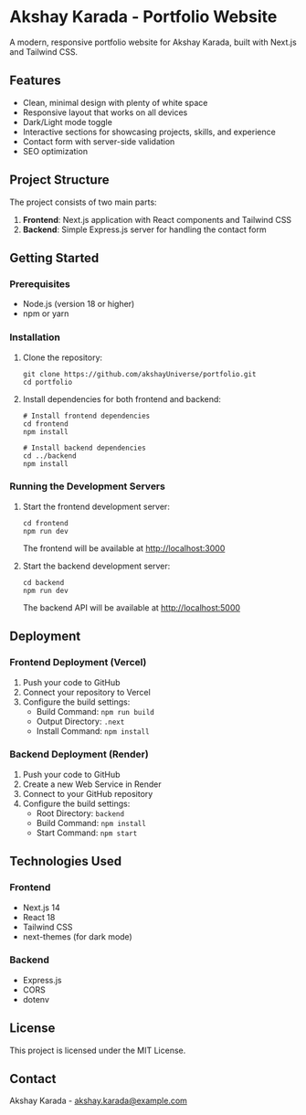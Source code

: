 # Akshay Karada - Portfolio Website

A modern, responsive portfolio website for Akshay Karada, built with Next.js and Tailwind CSS.

## Features

- Clean, minimal design with plenty of white space
- Responsive layout that works on all devices
- Dark/Light mode toggle
- Interactive sections for showcasing projects, skills, and experience
- Contact form with server-side validation
- SEO optimization

## Project Structure

The project consists of two main parts:

1. **Frontend**: Next.js application with React components and Tailwind CSS
2. **Backend**: Simple Express.js server for handling the contact form

## Getting Started

### Prerequisites

- Node.js (version 18 or higher)
- npm or yarn

### Installation

1. Clone the repository:
   ```
   git clone https://github.com/akshayUniverse/portfolio.git
   cd portfolio
   ```

2. Install dependencies for both frontend and backend:

   ```
   # Install frontend dependencies
   cd frontend
   npm install
   
   # Install backend dependencies
   cd ../backend
   npm install
   ```

### Running the Development Servers

1. Start the frontend development server:

   ```
   cd frontend
   npm run dev
   ```

   The frontend will be available at [http://localhost:3000](http://localhost:3000)

2. Start the backend development server:

   ```
   cd backend
   npm run dev
   ```

   The backend API will be available at [http://localhost:5000](http://localhost:5000)

## Deployment

### Frontend Deployment (Vercel)

1. Push your code to GitHub
2. Connect your repository to Vercel
3. Configure the build settings:
   - Build Command: `npm run build`
   - Output Directory: `.next`
   - Install Command: `npm install`

### Backend Deployment (Render)

1. Push your code to GitHub
2. Create a new Web Service in Render
3. Connect to your GitHub repository
4. Configure the build settings:
   - Root Directory: `backend`
   - Build Command: `npm install`
   - Start Command: `npm start`

## Technologies Used

### Frontend
- Next.js 14
- React 18
- Tailwind CSS
- next-themes (for dark mode)

### Backend
- Express.js
- CORS
- dotenv

## License

This project is licensed under the MIT License.

## Contact

Akshay Karada - akshay.karada@example.com 